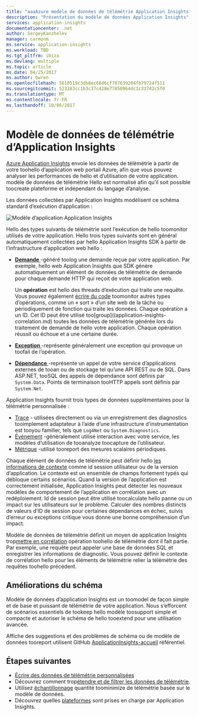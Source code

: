 ```yaml
---
title: "aaaAzure modèle de données de télémétrie Application Insights | Documents Microsoft"
description: "Présentation du modèle de données Application Insights"
services: application-insights
documentationcenter: .net
author: SergeyKanzhelev
manager: carmonm
ms.service: application-insights
ms.workload: TBD
ms.tgt_pltfrm: ibiza
ms.devlang: multiple
ms.topic: article
ms.date: 04/25/2017
ms.author: bwren
ms.openlocfilehash: 5610519c3db8ec68d6cf787639204fb79724f511
ms.sourcegitcommit: 523283cc1b3c37c428e77850964dc1c33742c5f0
ms.translationtype: MT
ms.contentlocale: fr-FR
ms.lasthandoff: 10/06/2017
---
```

# <a name="application-insights-telemetry-data-model"></a>Modèle de données de télémétrie d’Application Insights

[Azure Application Insights](app-insights-overview.md) envoie les données de télémétrie à partir de votre toohello d’application web portail Azure, afin que vous pouvez analyser les performances de hello et d’utilisation de votre application. modèle de données de télémétrie Hello est normalisé afin qu’il soit possible toocreate plateforme et indépendant du langage d’analyse. 

Les données collectées par Application Insights modélisent ce schéma standard d’exécution d’application :

![Modèle d’application Application Insights](./media/application-insights-data-model/application-insights-data-model.png)

Hello des types suivants de télémétrie sont l’exécution de hello toomonitor utilisés de votre application. Hello trois types suivants sont en général automatiquement collectées par hello Application Insights SDK à partir de l’infrastructure d’application web hello :

* [**Demande** ](application-insights-data-model-request-telemetry.md) -généré toolog une demande reçue par votre application. Par exemple, hello web Application Insights que SDK génère automatiquement un élément de données de télémétrie de demande pour chaque demande HTTP qui reçoit de votre application web. 

    Un **opération** est hello des threads d’exécution qui traite une requête. Vous pouvez également [écrire du code](app-insights-api-custom-events-metrics.md#trackrequest) toomonitor autres types d’opérations, comme un « sort » d’un site web de la tâche ou périodiquement de fonction qui traite les données.  Chaque opération a un ID. Cet ID peut être utilisé too[group]((application-insights-correlation.md) toutes les données de télémétrie générée lors du traitement de demande de hello votre application. Chaque opération réussit ou échoue et a une certaine durée.
* [**Exception** ](application-insights-data-model-exception-telemetry.md) -représente généralement une exception qui provoque un toofail de l’opération.
* [**Dépendance** ](application-insights-data-model-dependency-telemetry.md) -représente un appel de votre service d’applications externes de tooan ou de stockage tel qu’une API REST ou de SQL. Dans ASP.NET, tooSQL des appels de dépendance sont définis par `System.Data`. Points de terminaison tooHTTP appels sont définis par `System.Net`. 

Application Insights fournit trois types de données supplémentaires pour la télémétrie personnalisée :

* [Trace](application-insights-data-model-trace-telemetry.md) - utilisées directement ou via un enregistrement des diagnostics tooimplement adaptateur à l’aide d’une infrastructure d’instrumentation est tooyou familier, tels que `Log4Net` ou `System.Diagnostics`.
* [Événement](application-insights-data-model-event-telemetry.md) -généralement utilisé interaction avec votre service, les modèles d’utilisation de tooanalyze toocapture de l’utilisateur.
* [Métrique](application-insights-data-model-metric-telemetry.md) -utilisé tooreport des mesures scalaires périodiques.

Chaque élément de données de télémétrie peut définir hello [les informations de contexte](application-insights-data-model-context.md) comme id session utilisateur ou de la version d’application. Le contexte est un ensemble de champs fortement typés qui débloque certains scénarios. Quand la version de l’application est correctement initialisée, Application Insights peut détecter les nouveaux modèles de comportement de l’application en corrélation avec un redéploiement. Id de session peut être utilisé toocalculate hello panne ou un impact sur les utilisateurs sur le problème. Calculer des nombres distincts de valeurs d’ID de session pour certaines dépendances en échec, suivis d’erreur ou exceptions critique vous donne une bonne compréhension d’un impact.

Modèle de données de télémétrie définit un moyen de application Insights trop[mettre en corrélation](application-insights-correlation.md) opération toohello de télémétrie dont il fait partie. Par exemple, une requête peut appeler une base de données SQL et enregistrer les informations de diagnostic. Vous pouvez définir le contexte de corrélation hello pour les éléments de télémétrie relier la télémétrie des requêtes toohello précédent.

## <a name="schema-improvements"></a>Améliorations du schéma

Modèle de données d’application Insights est un toomodel de façon simple et de base et puissant de télémétrie de votre application. Nous s’efforcent de scénarios essentiels de tookeep hello modèle toosupport simple et compacte et autoriser le schéma de hello tooextend pour une utilisation avancée.

Affiche des suggestions et des problèmes de schéma ou de modèle de données tooreport utilisent GitHub [ApplicationInsights-accueil](https://github.com/Microsoft/ApplicationInsights-Home/labels/schema) référentiel.

## <a name="next-steps"></a>Étapes suivantes

- [Écrire des données de télémétrie personnalisées](app-insights-api-custom-events-metrics.md)
- Découvrez comment trop[étendre et de filtrer les données de télémétrie](app-insights-api-filtering-sampling.md).
- Utilisez [échantillonnage](app-insights-sampling.md) quantité toominimize de télémétrie basée sur le modèle de données.
- Découvrez quelles [plateformes](app-insights-platforms.md) sont prises en charge par Application Insights.
